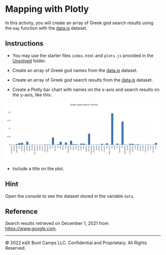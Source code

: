 # Mapping with Plotly

In this activity, you will create an array of Greek god search results using the `map` function with the [data.js](Unsolved/data.js) dataset.

## Instructions

* You may use the starter files `index.html` and `plots.js` provided in the [Unsolved](Unsolved) folder.

* Create an array of Greek god names from the [data.js](Unsolved/data.js) dataset.

* Create an array of Greek god search results from the [data.js](Unsolved/data.js) dataset.

* Create a Plotly bar chart with names on the x-axis and search results on the y-axis, like this:

![Greek Mapping](Images/greek_map.png)

* Include a title on the plot.

## Hint

Open the console to see the dataset stored in the variable `data`.

## Reference

Search results retrieved on December 1, 2021 from https://www.google.com.

---

© 2022 edX Boot Camps LLC. Confidential and Proprietary. All Rights Reserved.
